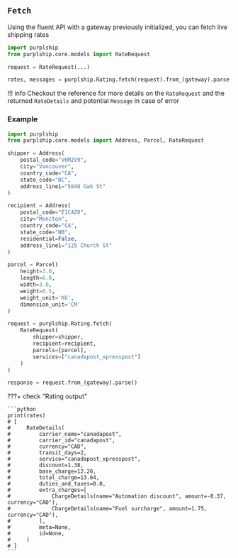 ## `Fetch`

Using the fluent API with a gateway previously initialized, you can fetch live shipping rates


```python
import purplship
from purplship.core.models import RateRequest

request = RateRequest(...)

rates, messages = purplship.Rating.fetch(request).from_(gateway).parse()
```


!!! info
    Checkout the reference for more details on the `RateRequest` and the returned `RateDetails` and 
    potential `Message` in case of error


### Example

```python
import purplship
from purplship.core.models import Address, Parcel, RateRequest

shipper = Address(
    postal_code="V6M2V9",
    city="Vancouver",
    country_code="CA",
    state_code="BC",
    address_line1="5840 Oak St"
)

recipient = Address(
    postal_code="E1C4Z8",
    city="Moncton",
    country_code="CA",
    state_code="NB",
    residential=False,
    address_line1="125 Church St"
)

parcel = Parcel(
    height=3.0,
    length=6.0,
    width=3.0,
    weight=0.5,
    weight_unit='KG',
    dimension_unit='CM'
)

request = purplship.Rating.fetch(
    RateRequest(
        shipper=shipper,
        recipient=recipient,
        parcels=[parcel],
        services=["canadapost_xpresspost"]
    )
)

response = request.from_(gateway).parse()
```

???+ check "Rating output"

    ```python
    print(rates)
    # [
    #     RateDetails(
    #         carrier_name="canadapost",
    #         carrier_id="canadapost",
    #         currency="CAD",
    #         transit_days=2,
    #         service="canadapost_xpresspost",
    #         discount=1.38,
    #         base_charge=12.26,
    #         total_charge=13.64,
    #         duties_and_taxes=0.0,
    #         extra_charges=[
    #             ChargeDetails(name="Automation discount", amount=-0.37, currency="CAD"),
    #             ChargeDetails(name="Fuel surcharge", amount=1.75, currency="CAD"),
    #         ],
    #         meta=None,
    #         id=None,
    #     )
    # ]
    ```
